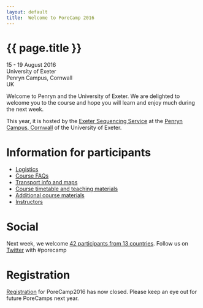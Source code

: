 ```yaml
---
layout: default
title:  Welcome to PoreCamp 2016
---
```


# {{ page.title }}

15 - 19 August 2016  
University of Exeter  
Penryn Campus, Cornwall  
UK

Welcome to Penryn and the University of Exeter. We are delighted to welcome you
to the course and hope you will learn and enjoy much during the next week. 

This year, it is hosted by the [Exeter Sequencing Service](http://sequencing.exeter.ac.uk/) at the [Penryn Campus, Cornwall](http://www.exeter.ac.uk/visit/campuses/penryn/) of the University of Exeter.

# Information for participants

- [Logistics](logistics.html)
- [Course FAQs](faqs.html)
- [Transport info and maps](maps.html)
- [Course timetable and teaching materials](timetable.html)
- [Additional course materials](additionalcoursematerials.html)
- [Instructors](instructors.html)

# Social

Next week, we welcome [42 participants from 13 countries](image/participantspercountry.png). Follow us on [Twitter](https://twitter.com/search?q=%23porecamp&src=typd) with #porecamp

# Registration

[Registration](http://www.exeter.ac.uk/news/events/details/index.php?event=5790) for PoreCamp2016 has now closed. Please keep an eye out for future PoreCamps next year.
